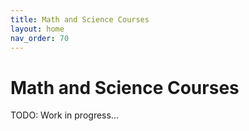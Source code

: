 ```yaml
---
title: Math and Science Courses
layout: home
nav_order: 70
---
```

# Math and Science Courses

TODO: Work in progress...
